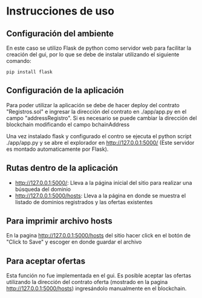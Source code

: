 # Instrucciones de uso

## Configuración del ambiente
En este caso se utilizo Flask de python como servidor web para facilitar la creación del gui, por lo que se debe de instalar utilizando el siguiente comando:
```
pip install flask
```

## Configuración de la aplicación
Para poder utilizar la aplicación se debe de hacer deploy del contrato "Registros.sol" e ingresar la dirección del contrato en ./app/app.py en el campo "addressRegistro". Si es necesario se puede cambiar la dirección del blockchain modificando el campo bchainAddress

Una vez instalado flask y configurado el contro se ejecuta el python script ./app/app.py y se abre el explorador en http://127.0.0.1:5000/ (Este servidor es montado automaticamente por Flask).

## Rutas dentro de la aplicación
* http://127.0.0.1:5000/: Lleva a la página inicial del sitio para realizar una búsqueda del dominio
* http://127.0.0.1:5000/hosts: Lleva a la página en donde se muestra el listado de dominios registrados y las ofertas existentes

## Para imprimir archivo hosts
En la pagina http://127.0.0.1:5000/hosts del sitio hacer click en el botón de "Click to Save" y escoger en donde guardar el archivo

## Para aceptar ofertas
Esta función no fue implementada en el gui. Es posible aceptar las ofertas utilizando la dirección del contrato oferta (mostrado en la pagina http://127.0.0.1:5000/hosts) ingresándolo manualmente en el blockchain.
